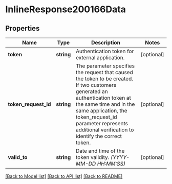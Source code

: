 # InlineResponse200166Data

## Properties
Name | Type | Description | Notes
------------ | ------------- | ------------- | -------------
**token** | **string** | Authentication token for external application. | [optional] 
**token_request_id** | **string** | The parameter specifies the request that caused the token to be created. If two customers generated an authentication token at the same time and in the same application, the token_request_id parameter represents additional verification to identify the correct token. | [optional] 
**valid_to** | **string** | Date and time of the token validity. *(YYYY-MM-DD HH:MM:SS)* | [optional] 

[[Back to Model list]](../../README.md#documentation-for-models) [[Back to API list]](../../README.md#documentation-for-api-endpoints) [[Back to README]](../../README.md)


